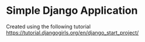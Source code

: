# Simple Django Application

Created using the following tutorial <https://tutorial.djangogirls.org/en/django_start_project/>

